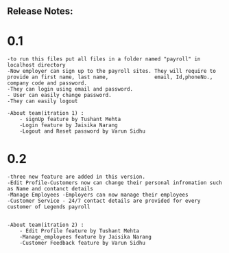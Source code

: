 ## Release Notes:

# 0.1
    -to run this files put all files in a folder named "payroll" in localhost directory
    -Now employer can sign up to the payroll sites. They will require to provide an first name, last name,               email, Id,phoneNo., company code and password.
    -They can login using email and password.
    - User can easily change password.
    -They can easily logout

    -About team(itration 1) :
        - signUp feature by Tushant Mehta
        -Login feature by Jaisika Narang
        -Logout and Reset password by Varun Sidhu


# 0.2
    -three new feature are added in this version.
    -Edit Profile-Customers now can change their personal infromation such as Name and contanct details
    -Manage Employees -Employers can now manage their employees
    -Customer Service - 24/7 contact details are provided for every customer of Legends payroll


    -About team(itration 2) :
        - Edit Profile feature by Tushant Mehta
        -Manage_employees feature by Jaisika Narang
        -Customer Feedback feature by Varun Sidhu

